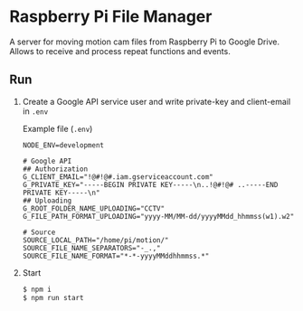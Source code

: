 # Raspberry Pi File Manager
A server for moving motion cam files from Raspberry Pi to Google Drive. Allows to receive and process repeat functions and events.

## Run

1) Create a Google API service user and write private-key and client-email in `.env`

    Example file (`.env`)
    ```
    NODE_ENV=development

    # Google API
    ## Authorization
    G_CLIENT_EMAIL="!@#!@#.iam.gserviceaccount.com"
    G_PRIVATE_KEY="-----BEGIN PRIVATE KEY-----\n..!@#!@# ..-----END PRIVATE KEY-----\n"
    ## Uploading
    G_ROOT_FOLDER_NAME_UPLOADING="CCTV"
    G_FILE_PATH_FORMAT_UPLOADING="yyyy-MM/MM-dd/yyyyMMdd_hhmmss(w1).w2"

    # Source
    SOURCE_LOCAL_PATH="/home/pi/motion/"
    SOURCE_FILE_NAME_SEPARATORS="-_.,"
    SOURCE_FILE_NAME_FORMAT="*-*-yyyyMMddhhmmss.*"
    ```

2) Start
    ``` bash
    $ npm i
    $ npm run start
    ```
